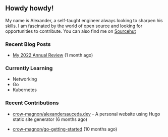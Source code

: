 ## Howdy howdy!

My name is Alexander, a self-taught engineer always looking to sharpen his skills. I am fascinated by the world of open source and looking for opportunities to contribute. You can also find me on [Sourcehut](https://sr.ht/~crow-magnon/)

### Recent Blog Posts

 - [My 2022 Annual Review](https://alexandersauceda.dev/posts/annual-review/) (1 month ago)


### Currently Learning
- Networking
- Go
- Kubernetes

### Recent Contributions

- [crow-magnon/alexandersauceda.dev](https://github.com/crow-magnon/alexandersauceda.dev) - A personal website using Hugo static site generator (6 months ago)

- [crow-magnon/go-getting-started](https://github.com/crow-magnon/go-getting-started) (10 months ago)

